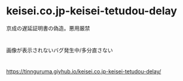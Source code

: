 # keisei.co.jp-keisei-tetudou-delay
京成の遅延証明書の偽造。悪用厳禁
# 
画像が表示されないバグ発生中/多分直さない
# 
https://tinnguruma.giyhub.io/keisei.co.jp-keisei-tetudou-delay/
